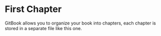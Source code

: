 # First Chapter

GitBook allows you to organize your book into chapters, each chapter is stored in a separate file like this one.

## 



